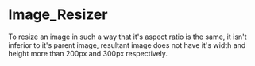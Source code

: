 # Image_Resizer
To resize an image in such a way that it's aspect ratio is the same, it isn't inferior to it's parent image, resultant image does not have it's width and height more than 200px and 300px respectively.
